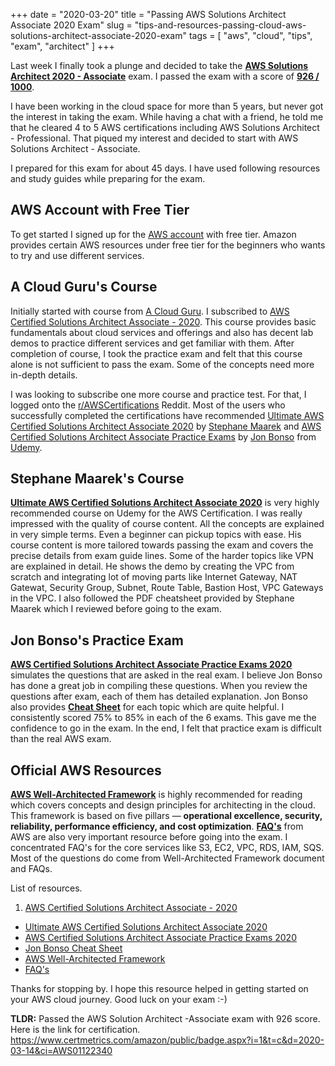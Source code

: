 +++
date = "2020-03-20"
title = "Passing AWS Solutions Architect Associate 2020 Exam"
slug = "tips-and-resources-passing-cloud-aws-solutions-architect-associate-2020-exam"
tags = [
    "aws", "cloud", 
    "tips",
    "exam",
    "architect"
]
+++

Last week I finally took a plunge and decided to take the **[AWS Solutions Architect 2020 - Associate](https://aws.amazon.com/certification/certified-solutions-architect-associate/)** exam. I passed the exam with a score of **[926 / 1000](https://www.certmetrics.com/amazon/public/badge.aspx?i=1&t=c&d=2020-03-14&ci=AWS01122340)**.

I have been working in the cloud space for more than 5 years, but never got the interest in taking the exam. While having a chat with a friend, he told me that he cleared 4 to 5 AWS certifications including AWS Solutions Architect - Professional. That piqued my interest and decided to start with AWS Solutions Architect - Associate.

I prepared for this exam for about 45 days. I have used following resources and study guides while preparing for the exam.

## AWS Account with Free Tier

To get started I signed up for the [AWS account](https://aws.amazon.com/free/) with free tier. Amazon provides certain AWS resources under free tier for the beginners who wants to try and use different services.

## A Cloud Guru's Course

Initially started with course from [A Cloud Guru](https://acloud.guru). I subscribed to [AWS Certified Solutions Architect Associate - 2020](https://learn.acloud.guru/course/aws-certified-solutions-architect-associate/dashboard). This course provides basic fundamentals about cloud services and offerings and also has decent lab demos to practice different services and get familiar with them. After completion of course, I took the practice exam and felt that this course alone is not sufficient to pass the exam. Some of the concepts need more in-depth details.

I was looking to subscribe one more course and practice test. For that, I logged onto the [r/AWSCertifications](https://reddit.com/r/awscertifications) Reddit. Most of the users who successfully completed the certifications have recommended [Ultimate AWS Certified Solutions Architect Associate 2020](https://www.udemy.com/course/aws-certified-solutions-architect-associate-saa-c02/) by [Stephane Maarek](https://twitter.com/StephaneMaarek) and [AWS Certified Solutions Architect Associate Practice Exams](https://www.udemy.com/course/aws-certified-solutions-architect-associate-amazon-practice-exams-saa-c02/) by [Jon Bonso](https://twitter.com/jonbonso) from [Udemy](https://www.udemy.com/).

## Stephane Maarek's Course
**[Ultimate AWS Certified Solutions Architect Associate 2020](https://www.udemy.com/course/aws-certified-solutions-architect-associate-saa-c02/)** is very highly recommended course on Udemy for the AWS Certification. I was really impressed with the quality of course content. All the concepts are explained in very simple terms. Even a beginner can pickup topics with ease. His course content is more tailored towards passing the exam and covers the precise details from exam guide lines. Some of the harder topics like VPN are explained in detail. He shows the demo by creating the VPC from scratch and integrating lot of moving parts like Internet Gateway, NAT Gatewat, Security Group, Subnet, Route Table, Bastion Host, VPC Gateways in the VPC. I also followed the PDF cheatsheet provided by Stephane Maarek which I reviewed before going to the exam.

## Jon Bonso's Practice Exam
**[AWS Certified Solutions Architect Associate Practice Exams 2020](https://www.udemy.com/course/aws-certified-solutions-architect-associate-amazon-practice-exams-saa-c02/)** simulates the questions that are asked in the real exam. I believe Jon Bonso has done a great job in compiling these questions. When you review the questions after exam, each of them has detailed explanation. Jon Bonso also provides **[Cheat Sheet](https://tutorialsdojo.com/aws-cheat-sheets/)** for each topic which are quite helpful. I consistently scored 75% to 85% in each of the 6 exams. This gave me the confidence to go in the exam. In the end, I felt that practice exam is difficult than the real AWS exam.

## Official AWS Resources
**[AWS Well-Architected Framework](https://aws.amazon.com/architecture/well-architected/)** is highly recommended for reading which covers concepts and design principles for architecting in the cloud. This framework is based on five pillars — **operational excellence, security, reliability, performance efficiency, and cost optimization**. **[FAQ's](https://aws.amazon.com/faqs/)** from AWS are also very important resource before going into the exam. I concentrated FAQ's for the core services like S3, EC2, VPC, RDS, IAM, SQS. Most of the questions do come from Well-Architected Framework document and FAQs.

List of resources.

1. [AWS Certified Solutions Architect Associate - 2020](https://learn.acloud.guru/course/aws-certified-solutions-architect-associate/dashboard)
+ [Ultimate AWS Certified Solutions Architect Associate 2020](https://www.udemy.com/course/aws-certified-solutions-architect-associate-saa-c02/)
+ [AWS Certified Solutions Architect Associate Practice Exams 2020](https://www.udemy.com/course/aws-certified-solutions-architect-associate-amazon-practice-exams-saa-c02/)
+ [Jon Bonso Cheat Sheet](https://tutorialsdojo.com/aws-cheat-sheets/)
+ [AWS Well-Architected Framework](https://aws.amazon.com/architecture/well-architected/)
+ [FAQ's](https://aws.amazon.com/faqs/)

Thanks for stopping by. I hope this resource helped in getting started on your AWS cloud journey. Good luck on your exam :-)

**TLDR:** Passed the AWS Solution Architect -Associate exam with 926 score. Here is the link for certification. https://www.certmetrics.com/amazon/public/badge.aspx?i=1&t=c&d=2020-03-14&ci=AWS01122340